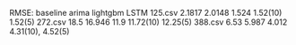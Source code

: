 RMSE:
        baseline    arima   lightgbm    LSTM
125.csv 2.1817      2.0148  1.524       1.52(10) 1.52(5)
272.csv 18.5        16.946  11.9        11.72(10) 12.25(5)
388.csv 6.53        5.987   4.012       4.31(10), 4.52(5)
